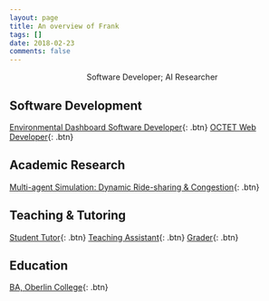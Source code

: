 ```yaml
---
layout: page
title: An overview of Frank
tags: []
date: 2018-02-23
comments: false
---
```

    
<center>Software Developer; AI Researcher</center>

## Software Development
[Environmental Dashboard Software Developer]({{site.url}}/CV){: .btn}
[OCTET Web Developer](){: .btn}

## Academic Research 
[Multi-agent Simulation: Dynamic Ride-sharing & Congestion]({{site.url}}/research17){: .btn}

## Teaching & Tutoring
[Student Tutor](){: .btn}
[Teaching Assistant]({{site.url}}/CS151){: .btn}
[Grader]({{site.url}}/CS151){: .btn}

## Education
[BA, Oberlin College]({{site.url}}/oberlin){: .btn}